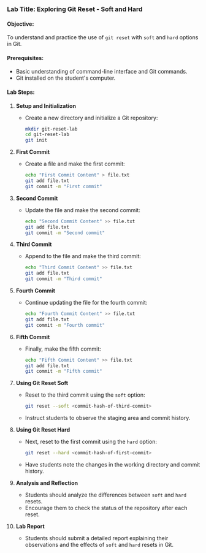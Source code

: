 

### Lab Title: Exploring Git Reset - Soft and Hard

#### Objective:
To understand and practice the use of `git reset` with `soft` and `hard` options in Git.

#### Prerequisites:
- Basic understanding of command-line interface and Git commands.
- Git installed on the student's computer.

#### Lab Steps:

1. **Setup and Initialization**
   - Create a new directory and initialize a Git repository:
     ```bash
     mkdir git-reset-lab
     cd git-reset-lab
     git init
     ```

2. **First Commit**
   - Create a file and make the first commit:
     ```bash
     echo "First Commit Content" > file.txt
     git add file.txt
     git commit -m "First commit"
     ```

3. **Second Commit**
   - Update the file and make the second commit:
     ```bash
     echo "Second Commit Content" >> file.txt
     git add file.txt
     git commit -m "Second commit"
     ```

4. **Third Commit**
   - Append to the file and make the third commit:
     ```bash
     echo "Third Commit Content" >> file.txt
     git add file.txt
     git commit -m "Third commit"
     ```

5. **Fourth Commit**
   - Continue updating the file for the fourth commit:
     ```bash
     echo "Fourth Commit Content" >> file.txt
     git add file.txt
     git commit -m "Fourth commit"
     ```

6. **Fifth Commit**
   - Finally, make the fifth commit:
     ```bash
     echo "Fifth Commit Content" >> file.txt
     git add file.txt
     git commit -m "Fifth commit"
     ```

7. **Using Git Reset Soft**
   - Reset to the third commit using the `soft` option:
     ```bash
     git reset --soft <commit-hash-of-third-commit>
     ```
   - Instruct students to observe the staging area and commit history.

8. **Using Git Reset Hard**
   - Next, reset to the first commit using the `hard` option:
     ```bash
     git reset --hard <commit-hash-of-first-commit>
     ```
   - Have students note the changes in the working directory and commit history.

9. **Analysis and Reflection**
   - Students should analyze the differences between `soft` and `hard` resets.
   - Encourage them to check the status of the repository after each reset.

10. **Lab Report**
    - Students should submit a detailed report explaining their observations and the effects of `soft` and `hard` resets in Git.
